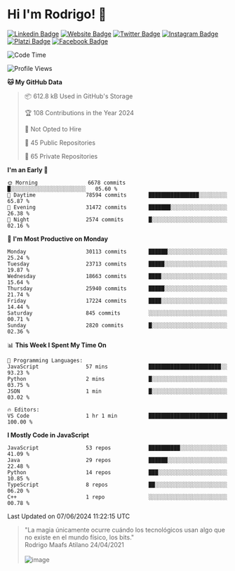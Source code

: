 # Hi I'm Rodrigo! 👋
[![Linkedin Badge](https://img.shields.io/badge/-rmaafs-blue?style=flat&logo=Linkedin&logoColor=white&link=https://www.linkedin.com/in/rmaafs/)](https://www.linkedin.com/in/rmaafs/)
[![Website Badge](https://img.shields.io/badge/-rmaafs.com-0a192f?style=flat&logo=Google-Chrome&logoColor=white&link=https://rmaafs.com)](https://rmaafs.com)
[![Twitter Badge](https://img.shields.io/badge/-@royendero-1ca0f1?style=flat&labelColor=1ca0f1&logo=twitter&logoColor=white&link=https://twitter.com/royendero)](https://twitter.com/royendero)
[![Instagram Badge](https://img.shields.io/badge/-@rmaafs-purple?style=flat&logo=instagram&logoColor=white&link=https://instagram.com/rmaafs/)](https://instagram.com/rmaafs)
[![Platzi Badge](https://img.shields.io/badge/-rmaafs-203845?style=flat&logo=Platzi&logoColor=98CA3F&link=https://platzi.com/p/rmaafs/)](https://platzi.com/p/rmaafs/)
[![Facebook Badge](https://img.shields.io/badge/-rmaafs-046CE4?style=flat&logo=Facebook&logoColor=white&link=https://www.facebook.com/rmaafs/)](https://www.facebook.com/rmaafs/)

<!--START_SECTION:waka-->
![Code Time](http://img.shields.io/badge/Code%20Time-2%2C923%20hrs%2027%20mins-blue)

![Profile Views](http://img.shields.io/badge/Profile%20Views-7-blue)

**🐱 My GitHub Data** 

> 📦 612.8 kB Used in GitHub's Storage 
 > 
> 🏆 108 Contributions in the Year 2024
 > 
> 🚫 Not Opted to Hire
 > 
> 📜 45 Public Repositories 
 > 
> 🔑 65 Private Repositories 
 > 
**I'm an Early 🐤** 

```text
🌞 Morning                6678 commits        █░░░░░░░░░░░░░░░░░░░░░░░░   05.60 % 
🌆 Daytime                78594 commits       ████████████████░░░░░░░░░   65.87 % 
🌃 Evening                31472 commits       ███████░░░░░░░░░░░░░░░░░░   26.38 % 
🌙 Night                  2574 commits        █░░░░░░░░░░░░░░░░░░░░░░░░   02.16 % 
```
📅 **I'm Most Productive on Monday** 

```text
Monday                   30113 commits       ██████░░░░░░░░░░░░░░░░░░░   25.24 % 
Tuesday                  23713 commits       █████░░░░░░░░░░░░░░░░░░░░   19.87 % 
Wednesday                18663 commits       ████░░░░░░░░░░░░░░░░░░░░░   15.64 % 
Thursday                 25940 commits       █████░░░░░░░░░░░░░░░░░░░░   21.74 % 
Friday                   17224 commits       ████░░░░░░░░░░░░░░░░░░░░░   14.44 % 
Saturday                 845 commits         ░░░░░░░░░░░░░░░░░░░░░░░░░   00.71 % 
Sunday                   2820 commits        █░░░░░░░░░░░░░░░░░░░░░░░░   02.36 % 
```


📊 **This Week I Spent My Time On** 

```text
💬 Programming Languages: 
JavaScript               57 mins             ███████████████████████░░   93.23 % 
Python                   2 mins              █░░░░░░░░░░░░░░░░░░░░░░░░   03.75 % 
JSON                     1 min               █░░░░░░░░░░░░░░░░░░░░░░░░   03.02 % 

🔥 Editors: 
VS Code                  1 hr 1 min          █████████████████████████   100.00 % 
```

**I Mostly Code in JavaScript** 

```text
JavaScript               53 repos            ██████████░░░░░░░░░░░░░░░   41.09 % 
Java                     29 repos            ██████░░░░░░░░░░░░░░░░░░░   22.48 % 
Python                   14 repos            ███░░░░░░░░░░░░░░░░░░░░░░   10.85 % 
TypeScript               8 repos             ██░░░░░░░░░░░░░░░░░░░░░░░   06.20 % 
C++                      1 repo              ░░░░░░░░░░░░░░░░░░░░░░░░░   00.78 % 
```




 Last Updated on 07/06/2024 11:22:15 UTC
<!--END_SECTION:waka-->

> "La magia únicamente ocurre cuándo los tecnológicos usan algo que no existe en el mundo físico, los bits."<br>
>  Rodrigo Maafs Atilano 24/04/2021
<br><br>
![image](https://user-images.githubusercontent.com/47652130/116024039-ff6eb680-a612-11eb-8b42-290c8922697e.png)
